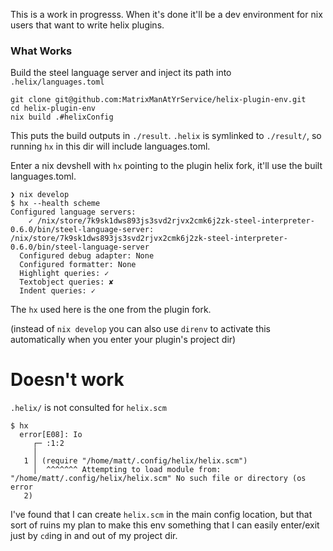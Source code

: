 This is a work in progresss.
When it's done it'll be a dev environment for nix users that want to write helix plugins.

### What Works

Build the steel language server and inject its path into `.helix/languages.toml`
```
git clone git@github.com:MatrixManAtYrService/helix-plugin-env.git
cd helix-plugin-env
nix build .#helixConfig
```

This puts the build outputs in `./result`.
`.helix` is symlinked to `./result/`, so running `hx` in this dir will include languages.toml.

Enter a nix devshell with `hx` pointing to the plugin helix fork, it'll use the built languages.toml.
```
❯ nix develop
$ hx --health scheme
Configured language servers:
    ✓ /nix/store/7k9sk1dws893js3svd2rjvx2cmk6j2zk-steel-interpreter-0.6.0/bin/steel-language-server: /nix/store/7k9sk1dws893js3svd2rjvx2cmk6j2zk-steel-interpreter-0.6.0/bin/steel-language-server
  Configured debug adapter: None
  Configured formatter: None
  Highlight queries: ✓
  Textobject queries: ✘
  Indent queries: ✓
```

The `hx` used here is the one from the plugin fork.

(instead of `nix develop` you can also use `direnv` to activate this automatically when you enter your plugin's project dir)

# Doesn't work

`.helix/` is not consulted for `helix.scm`

```
$ hx
  error[E08]: Io
     ┌─ :1:2
     │
   1 │ (require "/home/matt/.config/helix/helix.scm")
     │  ^^^^^^^ Attempting to load module from: "/home/matt/.config/helix/helix.scm" No such file or directory (os error
   2)
```

I've found that I can create `helix.scm` in the main config location, but that sort of ruins my plan to make this env something that I can easily enter/exit just by `cd`ing in and out of my project dir.
